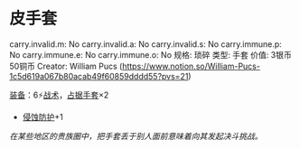 # 皮手套

carry.invalid.m: No
carry.invalid.a: No
carry.invalid.s: No
carry.immune.p: No
carry.immune.e: No
carry.immune.o: No
规格: 琐碎
类型: 手套
价值: 3银币50铜币
Creator: William Pucs (https://www.notion.so/William-Pucs-1c5d619a067b80acab49f60859dddd55?pvs=21)

<aside>

[装备](https://www.notion.so/1b3d619a067b80f99057fe3412922dd5?pvs=21)：6⚡️[战术](https://www.notion.so/1b3d619a067b8051b6eaffd160aee01c?pvs=21)，[占据](https://www.notion.so/1b3d619a067b8021ba8fe7cef8b96857?pvs=21)[手套](https://www.notion.so/1b3d619a067b80d196efec271b1054a2?pvs=21)×2

- [侵蚀防护](https://www.notion.so/1b3d619a067b803db0cfccaf34b5fceb?pvs=21)+1
</aside>

*在某些地区的贵族圈中，把手套丢于别人面前意味着向其发起决斗挑战。*